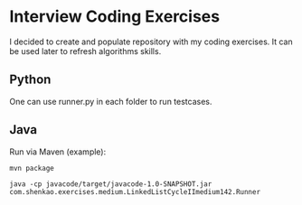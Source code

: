 Interview Coding Exercises
==========================

I decided to create and populate repository with my coding exercises. 
It can be used later to refresh algorithms skills.

Python
------

One can use runner.py in each folder to run testcases.

Java
----

Run via Maven (example):

`mvn package`

`java -cp javacode/target/javacode-1.0-SNAPSHOT.jar com.shenkao.exercises.medium.LinkedListCycleIImedium142.Runner`
